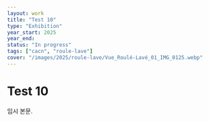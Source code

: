 ```yaml
---
layout: work
title: "Test 10"
type: "Exhibition"
year_start: 2025
year_end:
status: "In progress"
tags: ["cacn", "roule-lave"]
cover: "/images/2025/roule-lave/Vue_Roulé-Lavé_01_IMG_0125.webp"
---
```


# Test 10

임시 본문.
